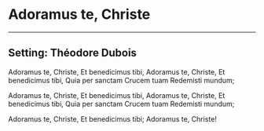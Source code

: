 # Adoramus te, Christe

***

## Setting: Théodore Dubois

Adoramus te, Christe,
Et benedicimus tibi,
Adoramus te, Christe,
Et benedicimus tibi,
Quia per sanctam Crucem tuam
Redemisti mundum;

Adoramus te, Christe,
Et benedicimus tibi,
Adoramus te, Christe,
Et benedicimus tibi,
Quia per sanctam Crucem tuam
Redemisti mundum;

Adoramus te, Christe,
Et benedicimus tibi;
Adoramus te, Christe!